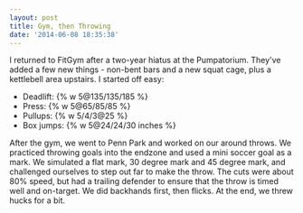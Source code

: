 ```yaml
---
layout: post
title: Gym, then Throwing
date: '2014-06-08 18:35:38'
---
```


I returned to FitGym after a two-year hiatus at the Pumpatorium. They've added a few new things - non-bent bars and a new squat cage, plus a kettlebell area upstairs. I started off easy:

- Deadlift: {% w 5@135/135/185 %}
- Press: {% w 5@65/85/85 %}
- Pullups: {% w 5/4/3@25 %}
- Box jumps: {% w 5@24/24/30 inches %}

After the gym, we went to Penn Park and worked on our around throws. We practiced throwing goals into the endzone and used a mini soccer goal as a mark. We simulated a flat mark, 30 degree mark and 45 degree mark, and challenged ourselves to step out far to make the throw. The cuts were about 80% speed, but had a trailing defender to ensure that the throw is timed well and on-target. We did backhands first, then flicks. At the end, we threw hucks for a bit. 
